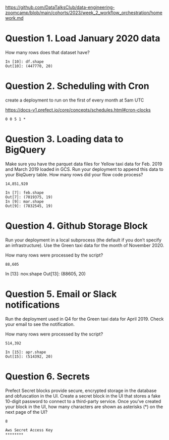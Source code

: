 https://github.com/DataTalksClub/data-engineering-zoomcamp/blob/main/cohorts/2023/week_2_workflow_orchestration/homework.md

# Question 1. Load January 2020 data

How many rows does that dataset have?

	In [10]: df.shape
	Out[10]: (447770, 20)

# Question 2. Scheduling with Cron

create a deployment to run on the first of every month at 5am UTC

https://docs-v1.prefect.io/core/concepts/schedules.html#cron-clocks

	0 0 5 1 *

# Question 3. Loading data to BigQuery

Make sure you have the parquet data files for Yellow taxi data for Feb. 2019 and March 2019 loaded in GCS. Run your deployment to append this data to your BiqQuery table. How many rows did your flow code process?

	14,851,920

	In [7]: feb.shape
	Out[7]: (7019375, 19)
	In [9]: mar.shape
	Out[9]: (7832545, 19)

# Question 4. Github Storage Block

Run your deployment in a local subprocess (the default if you don’t specify an infrastructure). Use the Green taxi data for the month of November 2020.

How many rows were processed by the script?

	88,605

In [13]: nov.shape
Out[13]: (88605, 20)

# Question 5. Email or Slack notifications

Run the deployment used in Q4 for the Green taxi data for April 2019. Check your email to see the notification.

How many rows were processed by the script?


	514,392

	In [15]: apr.shape
	Out[15]: (514392, 20)

# Question 6. Secrets

Prefect Secret blocks provide secure, encrypted storage in the database and obfuscation in the UI. Create a secret block in the UI that stores a fake 10-digit password to connect to a third-party service. Once you’ve created your block in the UI, how many characters are shown as asterisks (*) on the next page of the UI?

	8

	Aws Secret Access Key
	********
